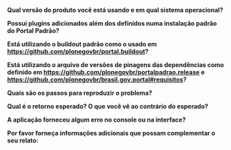 <!-- Por favor seja cortês e ajude aos revisores removendo quaisquer pergunta não respondida -->

**Qual versão do produto você está usando e em qual sistema operacional?**

<!-- Acesse /@@overview-controlpanel ou /prefs_install_products_form para obter essas informações -->


**Possui plugins adicionados além dos definidos numa instalação padrão do Portal Padrão?**

<!-- IMPORTANTE: Pacotes apresentados no manual de funcionalidades avançadas (http://www.secom.gov.br/orientacoes-gerais/comunicacao-digital/manual-de-funcionalidades-avancadas-para-portais-plone_dez2014.pdf), mesmo que estejam no prefixo brasil.gov.*, são considerados plugins adicionais -->

<!-- Caso sua resposta seja sim, forneça o nome e as versões utilizadas -->


**Está utilizando o buildout padrão como o usado em https://github.com/plonegovbr/portal.buildout?**

<!-- Se a resposta acima foi negativa, responda a seguinte -->


**Está utilizando o arquivo de versões de pinagens das dependências como definido em https://github.com/plonegovbr/portalpadrao.release e https://github.com/plonegovbr/brasil.gov.portal#requisitos?**

<!-- Se a resposta acima foi negativa, infelizmente sua instalação não é suportada -->


**Quais são os passos para reproduzir o problema?**


**Qual é o retorno esperado? O que você vê ao contrário do esperado?**


**A aplicação forneceu algum erro no console ou na interface?**

<!-- Cole aqui o erro completo -->

**Por favor forneça informações adicionais que possam complementar o seu relato:**
